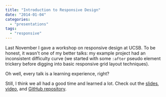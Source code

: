 ```yaml
---
title: "Introduction to Responsive Design"
date: "2014-01-04"
categories: 
  - "presentations"
tags: 
  - "responsive"
---
```


Last November I gave a workshop on responsive design at UCSB. To be honest, it wasn't one of my better talks: my example project had an inconsistent difficulty curve (we started with some `:after` pseudo element trickery before digging into basic responsive grid layout techniques).

Oh well, every talk is a learning experience, right?

Still, I think we all had a good time and learned a lot. Check out the [slides](http://loganfranken.github.io/presentations/introduction-to-responsive-design/), [video](http://gauchocast.ucsb.edu/Panopto/Pages/Viewer/Default.aspx?id=e13ac51a-666a-4ef4-b8d6-8ddd7029d97b), and [GitHub repository](https://github.com/loganfranken/presentations/tree/master/introduction-to-responsive-design).

